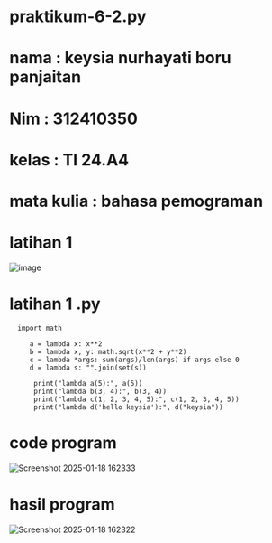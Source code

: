 # praktikum-6-2.py
# nama : keysia nurhayati boru panjaitan
# Nim : 312410350
# kelas  : TI 24.A4
# mata kulia : bahasa pemograman
# latihan 1
![image](https://github.com/user-attachments/assets/0b50551b-5c3a-4e26-b8df-ebc82836fa75)
# latihan 1 .py
      import math

         a = lambda x: x**2
         b = lambda x, y: math.sqrt(x**2 + y**2)
         c = lambda *args: sum(args)/len(args) if args else 0
         d = lambda s: "".join(set(s)) 

          print("lambda a(5):", a(5))
          print("lambda b(3, 4):", b(3, 4))
          print("lambda c(1, 2, 3, 4, 5):", c(1, 2, 3, 4, 5))
          print("lambda d('hello keysia'):", d("keysia"))
# code program
![Screenshot 2025-01-18 162333](https://github.com/user-attachments/assets/2c21f424-8b5c-413a-90c6-04c1c6fd5a89)
# hasil program
![Screenshot 2025-01-18 162322](https://github.com/user-attachments/assets/db0ae94e-1fc5-4193-b81e-50f8178da7b7)


